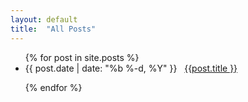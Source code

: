 ```yaml
---
layout: default
title:  "All Posts"
---
```



<ul class="post-list">
  {% for post in site.posts %}

  <li>
    <span>{{ post.date | date: "%b %-d, %Y" }}</span> &nbsp; <a href="{{ post.url | prepend: site.baseurl }}">{{post.title }}</a>
  </li>

  {% endfor %}
</ul>
